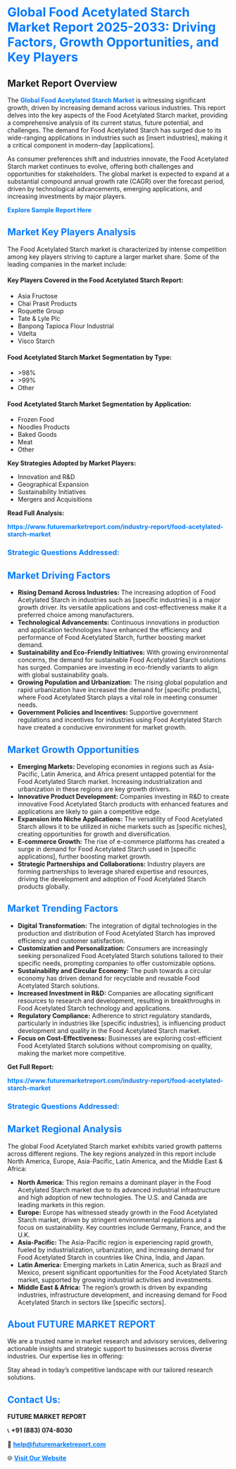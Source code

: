 <h1 style="color: #007BFF;">Global Food Acetylated Starch Market Report 2025-2033: Driving Factors, Growth Opportunities, and Key Players</h1>

<section id="overview">
<h2>Market Report Overview</h2>
<p>The <a href="https://www.futuremarketreport.com/industry-report/food-acetylated-starch-market" style="color: #007BFF; text-decoration: none;"><strong>Global Food Acetylated Starch Market</strong></a> is witnessing significant growth, driven by increasing demand across various industries. This report delves into the key aspects of the Food Acetylated Starch market, providing a comprehensive analysis of its current status, future potential, and challenges. The demand for Food Acetylated Starch has surged due to its wide-ranging applications in industries such as [insert industries], making it a critical component in modern-day [applications].</p>
<p>As consumer preferences shift and industries innovate, the Food Acetylated Starch market continues to evolve, offering both challenges and opportunities for stakeholders. The global market is expected to expand at a substantial compound annual growth rate (CAGR) over the forecast period, driven by technological advancements, emerging applications, and increasing investments by major players.</p>
</section>

<section id="overview">
<p><a href="https://www.futuremarketreport.com/request-sample/reportId=29654" style="color: #007BFF; text-decoration: none;"><strong>Explore Sample Report Here</strong></a></p>
</section>

<section id="key-players">
<h2 style="color: #007BFF;">Market Key Players Analysis</h2>
<p>The Food Acetylated Starch market is characterized by intense competition among key players striving to capture a larger market share. Some of the leading companies in the market include:</p>
<h4>Key Players Covered in the Food Acetylated Starch Report:</h4>
<ul><li>Asia Fructose</li><li>Chai Prasit Products</li><li>Roquette Group</li><li>Tate &amp; Lyle Plc</li><li>Banpong Tapioca Flour Industrial</li><li>Vdelta</li><li>Visco Starch</li></ul>
<h4>Food Acetylated Starch Market Segmentation by Type:</h4>
<ul><li>&gt;98%</li><li>&gt;99%</li><li>Other</li></ul>

<h4>Food Acetylated Starch Market Segmentation by Application:</h4>
<ul><li>Frozen Food</li><li>Noodles Products</li><li>Baked Goods</li><li>Meat</li><li>Other</li></ul>
<p><strong>Key Strategies Adopted by Market Players:</strong></p>
<ul>
<li>Innovation and R&D</li>
<li>Geographical Expansion</li>
<li>Sustainability Initiatives</li>
<li>Mergers and Acquisitions</li>
</ul>
</section>

<section>
<p><strong>Read Full Analysis: </strong></p><a href="https://www.futuremarketreport.com/industry-report/food-acetylated-starch-market" style="color: #007BFF; text-decoration: none;"><strong>https://www.futuremarketreport.com/industry-report/food-acetylated-starch-market</strong></a>
<h3 style="color: #007BFF;">Strategic Questions Addressed:</h3>
</section>

<section id="driving-factors">
<h2 style="color: #007BFF;">Market Driving Factors</h2>
<ul>
<li><strong>Rising Demand Across Industries:</strong> The increasing adoption of Food Acetylated Starch in industries such as [specific industries] is a major growth driver. Its versatile applications and cost-effectiveness make it a preferred choice among manufacturers.</li>
<li><strong>Technological Advancements:</strong> Continuous innovations in production and application technologies have enhanced the efficiency and performance of Food Acetylated Starch, further boosting market demand.</li>
<li><strong>Sustainability and Eco-Friendly Initiatives:</strong> With growing environmental concerns, the demand for sustainable Food Acetylated Starch solutions has surged. Companies are investing in eco-friendly variants to align with global sustainability goals.</li>
<li><strong>Growing Population and Urbanization:</strong> The rising global population and rapid urbanization have increased the demand for [specific products], where Food Acetylated Starch plays a vital role in meeting consumer needs.</li>
<li><strong>Government Policies and Incentives:</strong> Supportive government regulations and incentives for industries using Food Acetylated Starch have created a conducive environment for market growth.</li>
</ul>
</section>

<section id="growth-opportunities">
<h2 style="color: #007BFF;">Market Growth Opportunities</h2>
<ul>
<li><strong>Emerging Markets:</strong> Developing economies in regions such as Asia-Pacific, Latin America, and Africa present untapped potential for the Food Acetylated Starch market. Increasing industrialization and urbanization in these regions are key growth drivers.</li>
<li><strong>Innovative Product Development:</strong> Companies investing in R&D to create innovative Food Acetylated Starch products with enhanced features and applications are likely to gain a competitive edge.</li>
<li><strong>Expansion into Niche Applications:</strong> The versatility of Food Acetylated Starch allows it to be utilized in niche markets such as [specific niches], creating opportunities for growth and diversification.</li>
<li><strong>E-commerce Growth:</strong> The rise of e-commerce platforms has created a surge in demand for Food Acetylated Starch used in [specific applications], further boosting market growth.</li>
<li><strong>Strategic Partnerships and Collaborations:</strong> Industry players are forming partnerships to leverage shared expertise and resources, driving the development and adoption of Food Acetylated Starch products globally.</li>
</ul>
</section>

<section id="trending-factors">
<h2 style="color: #007BFF;">Market Trending Factors</h2>
<ul>
<li><strong>Digital Transformation:</strong> The integration of digital technologies in the production and distribution of Food Acetylated Starch has improved efficiency and customer satisfaction.</li>
<li><strong>Customization and Personalization:</strong> Consumers are increasingly seeking personalized Food Acetylated Starch solutions tailored to their specific needs, prompting companies to offer customizable options.</li>
<li><strong>Sustainability and Circular Economy:</strong> The push towards a circular economy has driven demand for recyclable and reusable Food Acetylated Starch solutions.</li>
<li><strong>Increased Investment in R&D:</strong> Companies are allocating significant resources to research and development, resulting in breakthroughs in Food Acetylated Starch technology and applications.</li>
<li><strong>Regulatory Compliance:</strong> Adherence to strict regulatory standards, particularly in industries like [specific industries], is influencing product development and quality in the Food Acetylated Starch market.</li>
<li><strong>Focus on Cost-Effectiveness:</strong> Businesses are exploring cost-efficient Food Acetylated Starch solutions without compromising on quality, making the market more competitive.</li>
</ul>
</section>

<section>
<p><strong>Get Full Report: </strong></p><a href="https://www.futuremarketreport.com/industry-report/food-acetylated-starch-market" style="color: #007BFF; text-decoration: none;"><strong>https://www.futuremarketreport.com/industry-report/food-acetylated-starch-market</strong></a>
<h3 style="color: #007BFF;">Strategic Questions Addressed:</h3>
</section>


<section id="regional-analysis">
<h2 style="color: #007BFF;">Market Regional Analysis</h2>
<p>The global Food Acetylated Starch market exhibits varied growth patterns across different regions. The key regions analyzed in this report include North America, Europe, Asia-Pacific, Latin America, and the Middle East & Africa:</p>
<ul>
<li><strong>North America:</strong> This region remains a dominant player in the Food Acetylated Starch market due to its advanced industrial infrastructure and high adoption of new technologies. The U.S. and Canada are leading markets in this region.</li>
<li><strong>Europe:</strong> Europe has witnessed steady growth in the Food Acetylated Starch market, driven by stringent environmental regulations and a focus on sustainability. Key countries include Germany, France, and the U.K.</li>
<li><strong>Asia-Pacific:</strong> The Asia-Pacific region is experiencing rapid growth, fueled by industrialization, urbanization, and increasing demand for Food Acetylated Starch in countries like China, India, and Japan.</li>
<li><strong>Latin America:</strong> Emerging markets in Latin America, such as Brazil and Mexico, present significant opportunities for the Food Acetylated Starch market, supported by growing industrial activities and investments.</li>
<li><strong>Middle East & Africa:</strong> The region’s growth is driven by expanding industries, infrastructure development, and increasing demand for Food Acetylated Starch in sectors like [specific sectors].</li>
</ul>
</section>

<footer>
<h2 style="color: #007BFF;">About FUTURE MARKET REPORT</h2>
<p>We are a trusted name in market research and advisory services, delivering actionable insights and strategic support to businesses across diverse industries. Our expertise lies in offering:</p>

<p>Stay ahead in today’s competitive landscape with our tailored research solutions.</p>

<h2 style="color: #007BFF;">Contact Us:</h2>
<p><strong>FUTURE MARKET REPORT</strong></p>
<p>📞 <strong>+91 (883) 074-8030</strong></p>
<p>📧 <strong><a href="mailto:help@futuremarketreport.com" style="color: #007BFF;">help@futuremarketreport.com</a></strong></p>
<p>🌐 <strong><a href="https://www.futuremarketreport.com/" style="color: #007BFF;">Visit Our Website</a></strong></p>
</footer>